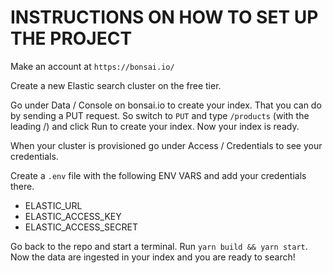 # INSTRUCTIONS ON HOW TO SET UP THE PROJECT

Make an account at `https://bonsai.io/`

Create a new Elastic search cluster on the free tier.

Go under Data / Console on bonsai.io to create your index.
That you can do by sending a PUT request. So switch to `PUT` and type `/products` (with the leading /) and click Run to create your index.
Now your index is ready.

When your cluster is provisioned go under Access / Credentials to see your credentials.

Create a `.env` file with the following ENV VARS and add your credentials there.

- ELASTIC_URL
- ELASTIC_ACCESS_KEY
- ELASTIC_ACCESS_SECRET

Go back to the repo and start a terminal.
Run `yarn build && yarn start`. Now the data are ingested in your index and you are ready to search!
